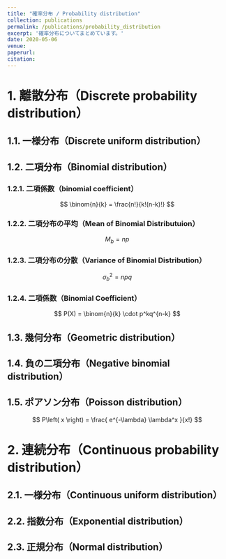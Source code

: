 ```yaml
---
title: "確率分布 / Probability distribution"
collection: publications
permalink: /publications/probability_distribution
excerpt: '確率分布についてまとめています。'
date: 2020-05-06
venue:
paperurl:
citation:
---
```




# 1. 離散分布（Discrete probability distribution）

## 1.1. 一様分布（Discrete uniform distribution）

## 1.2. 二項分布（Binomial distribution）

### 1.2.1. 二項係数（binomial coefficient）

$$
\binom{n}{k} = \frac{n!}{k!(n-k)!}
$$


### 1.2.2. 二項分布の平均（Mean of Binomial Distributuion）

$$
M_b  = np
$$

### 1.2.3. 二項分布の分散（Variance of Binomial Distribution）


$$
\sigma^2 _b  = npq
$$


### 1.2.4. 二項係数（Binomial Coefficient）

$$
 P(X)  = \binom{n}{k} \cdot p^kq^{n-k}
$$


## 1.3. 幾何分布（Geometric distribution）

## 1.4. 負の二項分布（Negative binomial distribution）

## 1.5. ポアソン分布（Poisson distribution）


$$
P\left( x \right) = \frac{ e^{-\lambda}  \lambda^x }{x!}
$$



# 2. 連続分布（Continuous probability distribution）

## 2.1. 一様分布（Continuous uniform distribution）

## 2.2. 指数分布（Exponential distribution）

## 2.3. 正規分布（Normal distribution）
